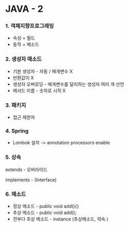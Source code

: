 # JAVA - 2

### 1. 객체지향프로그래밍 

- 속성 = 필드
- 동작 = 메소드 

### 2. 생성자 매소드 

- 기본 생성자 - 자동 /  매개변수 X 
- 반환값이 X
- 생성자 오버로딩 - 매개변수를 달리하는 생성자 여러 개 선언 
- 메서드 이름 - 숫자로 시작 X 

### 3. 패키지

- 접근 제한자 

### 4. Spring 

- Lombok 설치  -> annotation processors  enable

### 5. 상속

extends - 오버라이드 

implements - (Interface)

### 6. 메소드

- 정상 메소드 - public void add(){}
- 추상 메소드  - public void add();  
- 전부다 추상 메소드 - instance (추상메소드, 약속 )